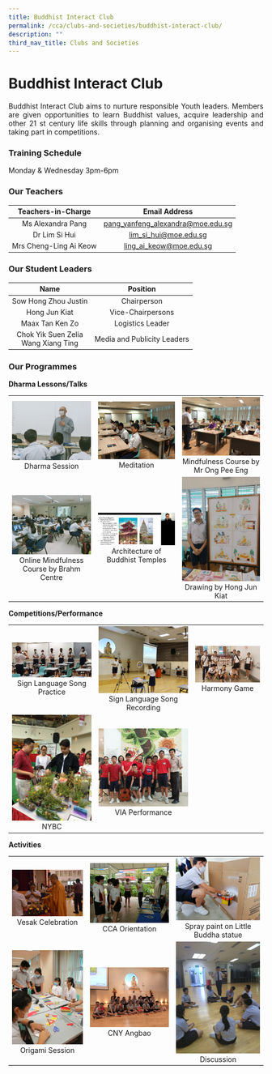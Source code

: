 ```yaml
---
title: Buddhist Interact Club
permalink: /cca/clubs-and-societies/buddhist-interact-club/
description: ""
third_nav_title: Clubs and Societies
---
```

# **Buddhist Interact Club**


<p style="text-align: justify;">Buddhist Interact Club aims to nurture responsible Youth leaders. Members are given opportunities to learn Buddhist values, acquire leadership and other 21 st century life skills through planning and organising events and taking part in competitions.</p>


### **Training Schedule**

Monday & Wednesday 3pm-6pm

### **Our Teachers**


| Teachers-in-Charge     | Email Address                      |
|:------------------------:|:---------------:|
|   Ms Alexandra Pang    | pang_yanfeng_alexandra@moe.edu.sg  |
|     Dr Lim Si Hui      |        lim_si_hui@moe.edu.sg       |
| Mrs Cheng-Ling Ai Keow |       ling_ai_keow@moe.edu.sg      |

### Our Student Leaders


| Name                                   | Position                    |
|:----------------:|:---------------------------:|
|          Sow Hong Zhou Justin          |         Chairperson         |
|              Hong Jun Kiat             |      Vice-Chairpersons      |
|             Maax Tan Ken Zo            |      Logistics  Leader      |
| Chok Yik Suen Zelia<br>Wang Xiang Ting | Media and Publicity Leaders |


### Our Programmes


**Dharma Lessons/Talks**

|   |   |   |
|:---:|:---:|:---:|
|  ![](/images/Cca/Buddhist%20Interact%20Club/1_1_Dharma%20session.jpg)  Dharma Session 	 |  ![](/images/Cca/Buddhist%20Interact%20Club/1-2_Meditation.jpeg)   Meditation   |  ![](/images/Cca/Buddhist%20Interact%20Club/1-3_Mindfulness%20Course%20by%20Mr%20Ong%20Pee%20Eng.jpeg)  Mindfulness Course by Mr Ong Pee Eng   |
|  ![](/images/Cca/Buddhist%20Interact%20Club/1-4_Online%20Mindfulness%20Course%20by%20Brahm%20Centre.jpeg)  Online Mindfulness Course by Brahm Centre |    ![](/images/Cca/Buddhist%20Interact%20Club/1-5_Architecture%20of%20Buddhist%20Temples.jpg) Architecture of Buddhist Temples  |  ![](/images/Cca/Buddhist%20Interact%20Club/1-6_Drawing%20by%20Hong%20Jun%20Kiat.jpeg)  Drawing by Hong Jun Kiat  |


**Competitions/Performance**

|   |   |   |
|:---:|:---:|:---:|
| ![](/images/Cca/Buddhist%20Interact%20Club/2-1_Sign%20Language%20Song%20Practice.jpg)  Sign Language Song Practice	  |  ![](/images/Cca/Buddhist%20Interact%20Club/2-2_Sign%20Language%20Song%20Recording.jpeg)  Sign Language Song Recording   |    ![](/images/Cca/Buddhist%20Interact%20Club/2-3_Harmony%20Game.jpg) Harmony Game  |
|   ![](/images/Cca/Buddhist%20Interact%20Club/2-4_NYBC.jpg) NYBC  |    ![](/images/Cca/Buddhist%20Interact%20Club/2-5_VIA_Performance.jpeg) VIA Performance  |   |


**Activities**

|   |   |   |
|:---:|:---:|:---:|
|  ![](/images/Cca/Buddhist%20Interact%20Club/3-1_Vesak_Celebration.jpg) Vesak Celebration	 | ![](/images/Cca/Buddhist%20Interact%20Club/3-2_CCA%20Orientation.jpeg) CCA Orientation 	 | ![](/images/Cca/Buddhist%20Interact%20Club/3-3_Spray%20Paint%20on%20Little%20Buddha%20Statue.jpg) Spray paint on Little Buddha statue |
|  ![](/images/Cca/Buddhist%20Interact%20Club/3-4_Origami%20Seesion.jpg)  Origami Session  |  ![](/images/Cca/Buddhist%20Interact%20Club/3-5_CNY%20Angbao%20Crafts.jpeg) CNY Angbao   |   ![](/images/Cca/Buddhist%20Interact%20Club/3-6_Discussion.jpeg) Discussion  |
